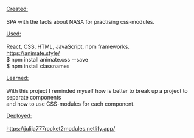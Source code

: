 <ins>Created:</ins><br>
<br>
SPA with the facts about NASA for practising css-modules.

<ins>Used:</ins><br>
<br>
React, CSS, HTML, JavaScript, npm frameworks.
<br>
https://animate.style/
<br>
$ npm install animate.css --save
<br>
$ npm install classnames

<ins>Learned:</ins><br>
<br>
With this project I reminded myself how is better to break up a project to separate components <br>
and how to use CSS-modules for each component.

<ins>Deployed:</ins><br>
<br>
https://julija777rocket2modules.netlify.app/
